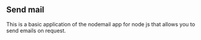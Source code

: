 ## Send mail  

This is a basic application of the nodemail app for node js that allows you to send emails on request.